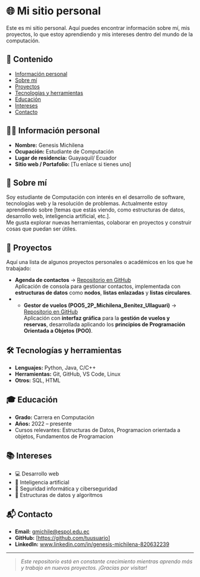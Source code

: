 # 🌐 Mi sitio personal

Este es mi sitio personal. Aquí puedes encontrar información sobre mí, mis proyectos, lo que estoy aprendiendo y mis intereses dentro del mundo de la computación.

## 📑 Contenido

- [Información personal](#información-personal)  
- [Sobre mí](#sobre-mí)  
- [Proyectos](#proyectos)  
- [Tecnologías y herramientas](#tecnologías-y-herramientas)  
- [Educación](#educación)  
- [Intereses](#intereses)  
- [Contacto](#contacto)  

## 🧑‍💻 Información personal

- **Nombre:** Genesis Michilena  
- **Ocupación:** Estudiante de Computación  
- **Lugar de residencia:** Guayaquil/ Ecuador
- **Sitio web / Portafolio:** [Tu enlace si tienes uno]  

## 🧾 Sobre mí

Soy estudiante de Computación con interés en el desarrollo de software, tecnologías web y la resolución de problemas. Actualmente estoy aprendiendo sobre [temas que estás viendo, como estructuras de datos, desarrollo web, inteligencia artificial, etc.].  
Me gusta explorar nuevas herramientas, colaborar en proyectos y construir cosas que puedan ser útiles.

## 🚀 Proyectos

Aquí una lista de algunos proyectos personales o académicos en los que he trabajado:
- **Agenda de contactos** → [Repositorio en GitHub](https://github.com/GenesisMichilena/Grupo-9.git)  
  Aplicación de consola para gestionar contactos, implementada con **estructuras de datos** como **nodos**, **listas enlazadas** y **listas circulares**.
- - **Gestor de vuelos (POO5_2P_Michilena_Benitez_Ullaguari)** → [Repositorio en GitHub](https://github.com/GenesisMichilena/POO5_2P_Michilena_Benitez_Ullaguari)  
  Aplicación con **interfaz gráfica** para la **gestión de vuelos y reservas**, desarrollada aplicando los **principios de Programación Orientada a Objetos (POO)**.
## 🛠️ Tecnologías y herramientas

- **Lenguajes:** Python, Java, C/C++
- **Herramientas:** Git, GitHub, VS Code, Linux
- **Otros:** SQL, HTML

## 🎓 Educación

- **Grado:** Carrera en Computación
- **Años:** 2022 – presente  
- Cursos relevantes: Estructuras de Datos, Programacion orientada a objetos, Fundamentos de Programacion

## 📚 Intereses

- 💻 Desarrollo web  
- 🤖 Inteligencia artificial  
- 🔐 Seguridad informática y ciberseguridad  
- 🧩 Estructuras de datos y algoritmos  

## 📬 Contacto

- **Email:** gmichile@espol.edu.ec
- **GitHub:** [https://github.com/tuusuario]  
- **LinkedIn:** www.linkedin.com/in/genesis-michilena-820632239

---

> *Este repositorio está en constante crecimiento mientras aprendo más y trabajo en nuevos proyectos. ¡Gracias por visitar!*
